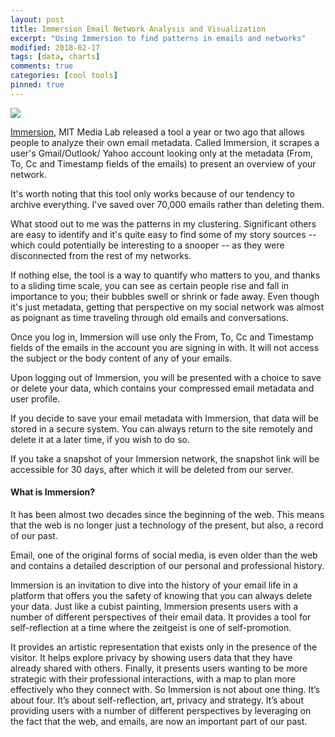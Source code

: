 ```yaml
---
layout: post
title: Immersion Email Network Analysis and Visualization
excerpt: "Using Immersion to find patterns in emails and networks"
modified: 2018-02-17
tags: [data, charts]
comments: true
categories: [cool tools]
pinned: true
---
```


![](http://tanaka.co.zw//assets/images/posts/immersionemail.png)

[Immersion](https://immersion.media.mit.edu/), MIT Media Lab released a tool a year or two ago that allows people to analyze their own email metadata. Called Immersion, it scrapes a user's Gmail/Outlook/ Yahoo account looking only at the metadata (From, To, Cc and Timestamp fields of the emails) to present an overview of your network.

It's worth noting that this tool only works because of our tendency to archive everything. I've saved over 70,000 emails rather than deleting them.

What stood out to me was the patterns in my clustering. Significant others are easy to identify and it's quite easy to find some of my story sources -- which could potentially be interesting to a snooper -- as they were disconnected from the rest of my networks.

If nothing else, the tool is a way to quantify who matters to you, and thanks to a sliding time scale, you can see as certain people rise and fall in importance to you; their bubbles swell or shrink or fade away. Even though it's just metadata, getting that perspective on my social network was almost as poignant as time traveling through old emails and conversations.

Once you log in, Immersion will use only the From, To, Cc and Timestamp fields of the emails in the account you are signing in with. It will not access the subject or the body content of any of your emails.

Upon logging out of Immersion, you will be presented with a choice to save or delete your data, which contains your compressed email metadata and user profile.

If you decide to save your email metadata with Immersion, that data will be stored in a secure system. You can always return to the site remotely and delete it at a later time, if you wish to do so.

If you take a snapshot of your Immersion network, the snapshot link will be accessible for 30 days, after which it will be deleted from our server.

#### What is Immersion?
It has been almost two decades since the beginning of the web. This means that the web is no longer just a technology of the present, but also, a record of our past.

Email, one of the original forms of social media, is even older than the web and contains a detailed description of our personal and professional history.

Immersion is an invitation to dive into the history of your email life in a platform that offers you the safety of knowing that you can always delete your data.
Just like a cubist painting, Immersion presents users with a number of different perspectives of their email data.
It provides a tool for self-reflection at a time where the zeitgeist is one of self-promotion.

It provides an artistic representation that exists only in the presence of the visitor.
It helps explore privacy by showing users data that they have already shared with others.
Finally, it presents users wanting to be more strategic with their professional interactions, with a map to plan more effectively who they connect with.
So Immersion is not about one thing. It’s about four. It’s about self-reflection, art, privacy and strategy. It’s about providing users with a number of different perspectives by leveraging on the fact that the web, and emails, are now an important part of our past.
